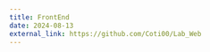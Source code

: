 ```yaml
---
title: FrontEnd
date: 2024-08-13
external_link: https://github.com/Coti00/Lab_Web
---
```


<!--more-->
